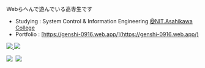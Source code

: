 Webらへんで遊んでいる高専生です

- Studying : System Control & Information Engineering [@NIT.Asahikawa College](https://www.asahikawa-nct.ac.jp/)
- Portfolio : [https://genshi-0916.web.app/](https://genshi-0916.web.app/)

<a href="https://twitter.com/genshi0916" target="_blank" rel="noreferrer">
<img src="https://img.shields.io/badge/twitter-follow-%231DA1F2.svg?style=for-the-badge&logo=twitter" /> 
</a>

<a href="https://www.facebook.com/genki.kano.794/" target="_blank" rel="noreferrer">
  <img src="https://img.shields.io/badge/facebook-follow-%231877F2.svg?style=for-the-badge&logo=facebook"/>
</a>

![](https://img.shields.io/badge/-No%20socialization-red)&nbsp;
<img src="https://komarev.com/ghpvc/?username=Genshi0916">

